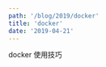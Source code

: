 ```yaml
---
path: '/blog/2019/docker'
title: 'docker'
date: '2019-04-21'
---
```


docker 使用技巧

<script src="https://gist.github.com/violet0sea/a123199bda2f7f5e2ee23b5f4d01a7c8.js"></script>
